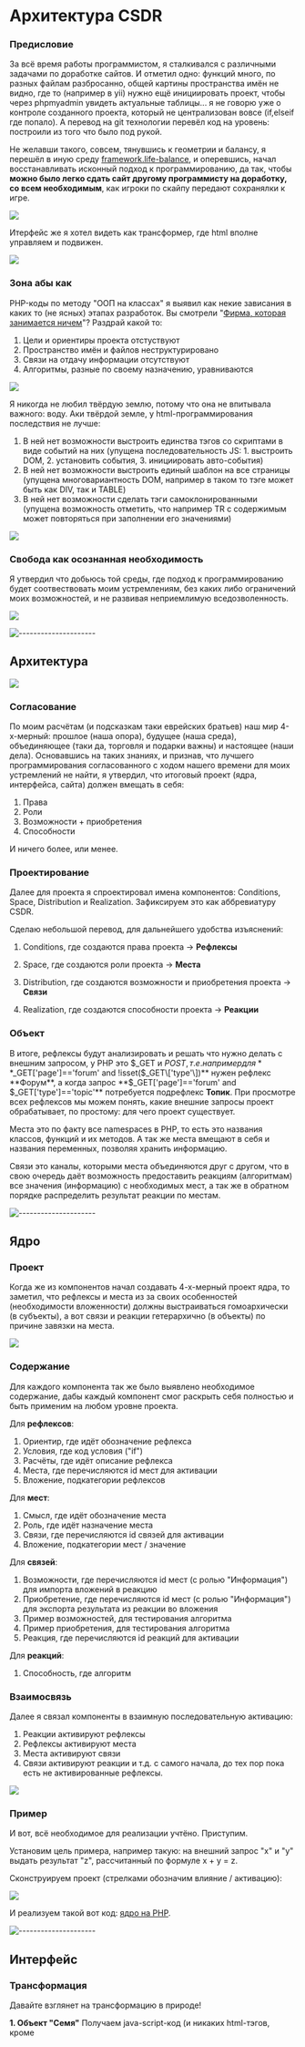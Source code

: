 # Архитектура CSDR

<h3>Предисловие</h3>

За всё время работы программистом, я сталкивался с различными задачами по доработке сайтов. И отметил одно: функций много, по разных файлам разбросанно, общей картины пространства имён не видно, где то (например в yii) нужно ещё инициировать проект, чтобы через phpmyadmin увидеть актуальные таблицы... я не говорю уже о контроле созданного проекта, который не централизован вовсе (if,elseif где попало). А перевод на git технологии перевёл код на уровень: построили из того что было под рукой.

Не желавши такого, совсем, тянувшись к геометрии и балансу, я перешёл в иную среду <a href="https://github.com/it-architector/framework.life-balance">framework.life-balance</a>, и оперевшись, начал восстанавливать исконный подход к программированию, да так, чтобы <b>можно было легко сдать сайт другому программисту на доработку, со всем необходимым</b>, как игроки по скайпу передают сохранялки к игре.

![](/Картинки/Переезд.jpg)

Итерфейс же я хотел видеть как трансформер, где html вполне управляем и подвижен.

![](/Картинки/Игрушка.jpg)

<h3>Зона абы как</h3>

PHP-коды по методу  "ООП на классах" я выявил как некие зависания в каких то (не ясных) этапах разработок. Вы смотрели "<a href="https://www.youtube.com/watch?v=fqWQ2tePQk8">Фирма, которая занимается ничем</a>"? Раздрай какой то:

1. Цели и ориентиры проекта отстуствуют
2. Пространство имён и файлов неструктурировано
3. Связи на отдачу информации отсутствуют
4. Алгоритмы, разные по своему назначению, уравниваются

![](./Картинки/Посейдон.jpg)

Я никогда не любил твёрдую землю, потому что она не впитывала важного: воду. Аки твёрдой земле, у html-программирования последствия не лучше:

1. В ней нет возможности выстроить единства тэгов со скриптами в виде событий на них (упущена последовательность JS: 1. выстроить DOM, 2. установить события, 3. инициировать авто-события)
2. В ней нет возможности выстроить единый шаблон на все страницы (упущена многовариантность DOM, например в таком то тэге может быть как DIV, так и TABLE)
3. В ней нет возможности сделать тэги самоклонированными (упущена возможность отметить, что например TR с содержимым может повторяться при заполнении его значениями)

![](./Картинки/Валли.jpg)

<h3>Свобода как осознанная необходимость</h3>

Я утвердил что добьюсь той среды, где подход к программированию будет соотвествовать моим устремлениям, без каких либо ограничений моих возможностей, и не развивая неприемлимую вседозволенность. 

![](./Картинки/Брюс.jpg)


![---------------------](./Картинки/hr.png)

<h2>Архитектура</h2>

![](/Картинки/Дом.jpg)

<h3>Согласование</h3>

По моим расчётам (и подсказкам таки еврейских братьев) наш мир 4-х-мерный: прошлое (наша опора), будущее (наша среда), объединяющее (таки да, торговля и подарки важны) и настоящее (наши дела). Основавшись на таких знаниях, и признав, что лучшего программирования согласованного с ходом нашего времени для моих устремлений не найти, я утвердил, что итоговый проект (ядра, интерфейса, сайта) должен вмещать в себя: 

1. Права
2. Роли
3. Возможности + приобретения
4. Способности

И ничего более, или менее.

<h3>Проектирование</h3>

Далее для проекта я спроектировал имена компонентов: Conditions, Space, Distribution и Realization. Зафиксируем это как аббревиатуру CSDR. 

Сделаю небольшой перевод, для дальнейшего удобства изъяснений:

1. Conditions, где создаются права проекта -> <b>Рефлексы</b>

2. Space, где создаются роли проекта -> <b>Места</b>

3. Distribution, где создаются возможности и приобретения проекта -> <b>Связи</b>

4. Realization, где создаются способности проекта -> <b>Реакции</b>

<h3>Объект</h3>

В итоге, рефлексы будут анализировать и решать что нужно делать с внешним запросом, у PHP это $_GET и $POST, т.е. например для **$_GET\['page'\]=='forum' and !isset($_GET\['type'\])** нужен рефлекс **Форум**, а когда запрос **$_GET\['page'\]=='forum' and $_GET\['type'\]=='topic'** потребуется подрефлекс **Топик**. При просмотре всех рефлексов мы можем понять, какие внешние запросы проект обрабатывает, по простому: для чего проект существует.

Места это по факту все namespaces в PHP, то есть это названия классов, функций и их методов. А так же места вмещают в себя и названия переменных, позволяя хранить информацию.

Связи это каналы, которыми места объединяются друг с другом, что в свою очередь даёт возможность предоставить реакциям (алгоритмам) все значения (информацию) с необходимых мест, а так же в обратном порядке распределить результат реакции по местам.

![---------------------](./Картинки/hr.png)

<h2>Ядро</h2>

<h3>Проект</h3>

Когда же из компонентов начал создавать 4-х-мерный проект ядра, то заметил, что рефлексы и места из за своих особенностей (необходимости вложенности) должны выстраиваться гомоархически (в субъекты), а вот связи и реакции гетерархично (в объекты) по причине завязки на места.

![](/Картинки/Гомоархия%20и%20гетерархия.jpg)

<h3>Содержание</h3>

Для каждого компонента так же было выявлено необходимое содержание, дабы каждый компонент смог раскрыть себя полностью и быть применим на любом уровне проекта.

Для <b>рефлексов</b>:
1. Ориентир, где идёт обозначение рефлекса
2. Условия, где код условия ("if")
3. Расчёты, где идёт описание рефлекса
4. Места, где перечисляются id мест для активации
5. Вложение, подкатегории рефлексов


Для <b>мест</b>:
1. Смысл, где идёт обозначение места
2. Роль, где идёт назначение места
3. Связи, где перечисляются id связей для активации
4. Вложение, подкатегории мест / значение


Для <b>связей</b>:
1. Возможности, где перечисляются id мест (с ролью "Информация") для импорта вложений в реакцию
2. Приобретение, где перечисляются id мест (с ролью "Информация") для экспорта результата из реакции во вложения
3. Пример возможностей, для тестирования алгоритма
4. Пример приобретения, для тестирования алгоритма
5. Реакция, где перечисляются id реакций для активации


Для <b>реакций</b>:
1. Способность, где алгоритм

<h3>Взаимосвязь</h3>

Далее я связал компоненты в взаимную последовательную активацию:

1. Реакции активируют рефлексы
2. Рефлексы активируют места
3. Места активируют связи
4. Связи активируют реакции
и т.д. с самого начала, до тех пор пока есть не активированные рефлексы.

![](/Картинки/4-х%20мерный%20проект%20в%20виде%20CSDR.png)


<h3>Пример</h3>

И вот, всё необходимое для реализации учтёно. Приступим.

Установим цель примера, например такую: на внешний запрос "x" и "y" выдать результат "z", рассчитанный по формуле x + y = z.

Сконструируем проект (стрелками обозначим влияние / активацию):

![](/Картинки/Эскиз%20проекта.png)

И реализуем такой вот код: <a href="https://github.com/it-architector/core.csdr">ядро на PHP</a>.

![---------------------](./Картинки/hr.png)

<h2>Интерфейс</h2>

<h3>Трансформация</h3>

Давайте взглянет на трансформацию в природе!

<b>1. Объект "Семя"</b>
Получаем java-script-код (и никаких html-тэгов, кроме <script>).

![](/Картинки/Трансформация/Трансформация.0.Объект%20семя.png)


<b>2. Главная цель</b>

Получаем цели.

![](/Картинки/Трансформация/Трансформация.1.Главная%20цель.png)


<b>3. Главное место</b>

Выстраиваем DOM.

![](/Картинки/Трансформация/Трансформация.2.Главное%20место.png)


<b>4. Место запаса</b>

Запоминаем глобальные переменные.

![](/Картинки/Трансформация/Трансформация.3.Место%20запаса.png)


<b>5. Верхне-нижнее место</b>

DOM дополняется новыми отделами.

![](/Картинки/Трансформация/Трансформация.4.Верхне-нижнее%20место.png)


<b>6. Элемент</b>

Задаем на местах необходимый обмен (входящее-выходящее) с глобальными переменными.

![](/Картинки/Трансформация/Трансформация.5.Элемент.png)


<b>7. Событие</b>

На элементы выставляем необходимые события.

![](/Картинки/Трансформация/Трансформация.6.Событие.png)


<b>8. Объект "Дерево"</b>

Отображаем интерфейс в браузере!

![](/Картинки/Трансформация/Трансформация.7.Объект%20дерево.png)


<h3>Многостраничность</h3>

Поглядим на корни. Это будут наши рефлексы. Новые корни (под-рефлексы) будем отмечать новым цветным окрасом. Соотвестенно, все места (и элементы, и события) так же будут помечены таким же цветным окрасом того рефлекса, которой принадлежат. Это позволит при активации определенного рефлекса создать нужные места (и связи, и реакции).

![](/Картинки/Много-страничность/Много-страничность.1.Ответления.png)

На картинке задана первый рефлекс, который мы обязательно выполним: вырастим ветку (создадим TR), а потом уже на выбор, активируем одно из рефлексов: либо TH, либо TD (которые впоследствии заполним содержимым).

<h3>Самоклонирование</h3>

Отметим штрихами то место, которому нужно самоклонироваться. Это место будет наш тэг TD. Создадим на это место связь, которое подгрузит массив данных для всех TD, который реакция распределит.

![](/Картинки/Самоклонирование/Самоклонирование.1.Нижнее%20ответление.png)

<h3>Пример</h3>

Код: <a href="https://github.com/it-architector/core.csdr">интерфейс на JS</a>.

![---------------------](./Картинки/hr.png)

<h2>Ссылки</h2>

Далее по теме: 

![](/Картинки/Общение.png) <a target="_blank" href="https://github.com/it-architector/core.csdr">Ядро на PHP посредством архитектуры CSDR</a><br>
![](/Картинки/Общение.png) <a target="_blank" href="https://github.com/it-architector/interface.csdr">Интерфейс на JS посредством архитектуры CSDR</a><br>
![](/Картинки/Пополнить%20баланс.png) <a href="https://money.yandex.ru/to/410013830829482/500000">Мой баланс (не трусьте, пополняйте!)</a>

Публикации:

![](/Картинки/Общение.png) <a target="_blank" href="https://php.ru/forum/threads/arxitektura-proekta-na-php.81428/">На php.ru</a><br>
![](/Картинки/Общение.png) <a target="_blank" href="http://www.cyberforum.ru/php-frameworks/thread2527421.html">На cyberforum.ru</a><br>
![](/Картинки/Общение.png) <a target="_blank" href="https://habr.com/ru/post/474296/">На habr.com</a><br>

